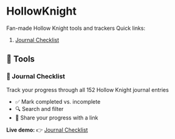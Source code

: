 # HollowKnight
Fan-made Hollow Knight tools and trackers
Quick links:  
1. [Journal Checklist](https://relishablez.github.io/HollowKnight/JournalChecklist/)

## 🔧 Tools

### 📓 Journal Checklist
Track your progress through all 152 Hollow Knight journal entries
- ✅ Mark completed vs. incomplete
- 🔍 Search and filter
- 🔗 Share your progress with a link

**Live demo:**
👉 [Journal Checklist](https://relishablez.github.io/HollowKnight/JournalChecklist/)
